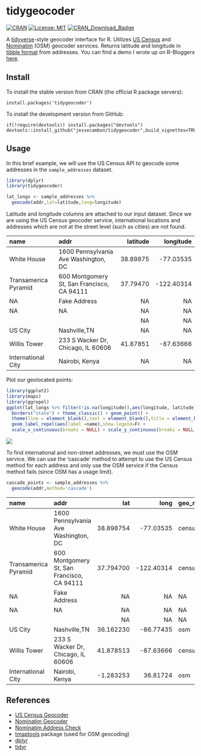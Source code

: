 # tidygeocoder

[![CRAN](https://www.r-pkg.org/badges/version/tidygeocoder)](https://cran.r-project.org/package=tidygeocoder)
[![License: MIT](https://img.shields.io/badge/License-MIT-yellow.svg)](https://github.com/jessecambon/tidygeocoder/blob/master/LICENSE.md)
[![CRAN\_Download\_Badge](http://cranlogs.r-pkg.org/badges/grand-total/tidygeocoder)](https://CRAN.R-project.org/package=tidygeocoder)

A [tidyverse](https://www.tidyverse.org/)-style geocoder interface for R. Utilizes [US Census](https://geocoding.geo.census.gov/) and [Nominatim](https://nominatim.org) (OSM) geocoder services. Returns latitude and longitude in [tibble format](https://tibble.tidyverse.org/) from addresses. You can find a demo I wrote up on R-Bloggers [here](https://www.r-bloggers.com/geocoding-with-tidygeocoder/).

## Install

To install the stable version from CRAN (the official R package servers):

```
install.packages('tidygeocoder')
```

To install the development version from GitHub:

```
if(!require(devtools)) install.packages("devtools")
devtools::install_github("jessecambon/tidygeocoder",build_vignettes=TRUE)
```

## Usage
In this brief example, we will use the US Census API to geocode some addresses in the `sample_addresses` dataset.

``` r
library(dplyr)
library(tidygeocoder)

lat_longs <- sample_addresses %>% 
  geocode(addr,lat=latitude,long=longitude)
```

Latitude and longitude columns are attached to our input
dataset. Since we are using the US Census geocoder service, international locations and addresses which are not at the street level (such as cities) are not found.


| name                 | addr                                       | latitude |   longitude |
| :------------------- | :----------------------------------------- | -------: | ----------: |
| White House          | 1600 Pennsylvania Ave Washington, DC       | 38.89875 |  \-77.03535 |
| Transamerica Pyramid | 600 Montgomery St, San Francisco, CA 94111 | 37.79470 | \-122.40314 |
| NA                   | Fake Address                               |       NA |          NA |
| NA                   | NA                                         |       NA |          NA |
|                      |                                            |       NA |          NA |
| US City              | Nashville,TN                               |       NA |          NA |
| Willis Tower         | 233 S Wacker Dr, Chicago, IL 60606         | 41.87851 |  \-87.63666 |
| International City   | Nairobi, Kenya                             |       NA |          NA |

Plot our geolocated points:

```r
library(ggplot2)
library(maps)
library(ggrepel)
ggplot(lat_longs %>% filter(!is.na(longitude)),aes(longitude, latitude),color="grey98") +
  borders("state") + theme_classic() + geom_point() +
  theme(line = element_blank(),text = element_blank(),title = element_blank()) +
  geom_label_repel(aes(label =name),show.legend=F) +
  scale_x_continuous(breaks = NULL) + scale_y_continuous(breaks = NULL)
```
![](us_map.png)

To find international and non-street addresses, we must use the OSM
service. We can use the ‘cascade’ method to attempt to use the US Census
method for each address and only use the OSM service if the Census
method fails (since OSM has a usage limit).

``` r
cascade_points <- sample_addresses %>% 
  geocode(addr,method='cascade')
```

| name                 | addr                                       |        lat |         long | geo\_method |
| :------------------- | :----------------------------------------- | ---------: | ----------: | :---------- |
| White House          | 1600 Pennsylvania Ave Washington, DC       |  38.898754 |  \-77.03535 | census      |
| Transamerica Pyramid | 600 Montgomery St, San Francisco, CA 94111 |  37.794700 | \-122.40314 | census      |
| NA                   | Fake Address                               |         NA |          NA | NA          |
| NA                   | NA                                         |         NA |          NA | NA          |
|                      |                                            |         NA |          NA | NA          |
| US City              | Nashville,TN                               |  36.162230 |  \-86.77435 | osm         |
| Willis Tower         | 233 S Wacker Dr, Chicago, IL 60606         |  41.878513 |  \-87.63666 | census      |
| International City   | Nairobi, Kenya                             | \-1.283253 |    36.81724 | osm         |

## References
* [US Census Geocoder](https://geocoding.geo.census.gov/)
* [Nominatim Geocoder](https://nominatim.org)
* [Nominatim Address Check](https://nominatim.openstreetmap.org/)
* [tmaptools](https://cran.r-project.org/package=tmaptools) package (used for OSM geocoding)
* [dplyr](https://dplyr.tidyverse.org/)
* [tidyr](https://tidyr.tidyverse.org)

